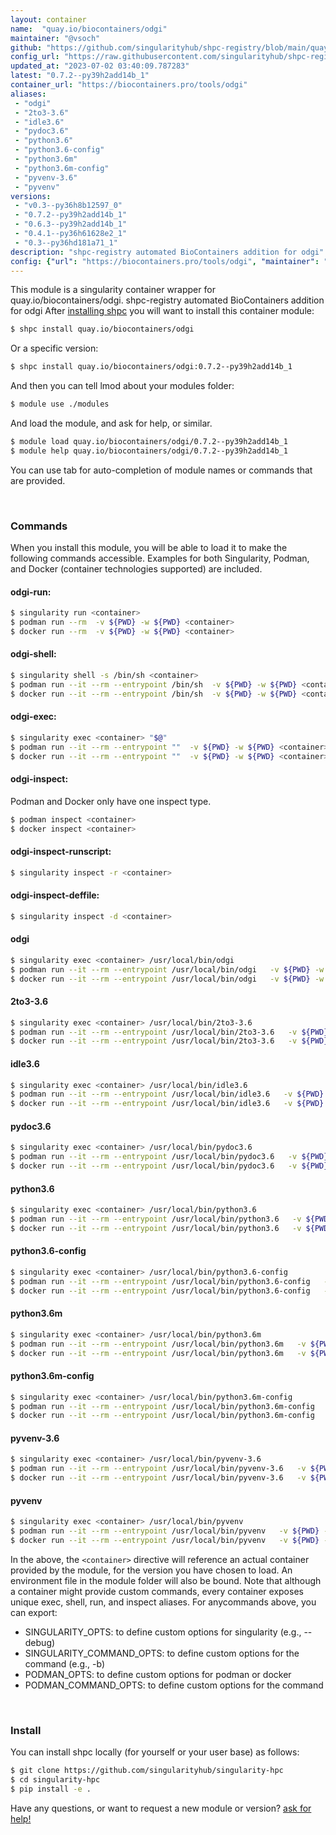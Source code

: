 ```yaml
---
layout: container
name:  "quay.io/biocontainers/odgi"
maintainer: "@vsoch"
github: "https://github.com/singularityhub/shpc-registry/blob/main/quay.io/biocontainers/odgi/container.yaml"
config_url: "https://raw.githubusercontent.com/singularityhub/shpc-registry/main/quay.io/biocontainers/odgi/container.yaml"
updated_at: "2023-07-02 03:40:09.787283"
latest: "0.7.2--py39h2add14b_1"
container_url: "https://biocontainers.pro/tools/odgi"
aliases:
 - "odgi"
 - "2to3-3.6"
 - "idle3.6"
 - "pydoc3.6"
 - "python3.6"
 - "python3.6-config"
 - "python3.6m"
 - "python3.6m-config"
 - "pyvenv-3.6"
 - "pyvenv"
versions:
 - "v0.3--py36h8b12597_0"
 - "0.7.2--py39h2add14b_1"
 - "0.6.3--py39h2add14b_1"
 - "0.4.1--py36h61628e2_1"
 - "0.3--py36hd181a71_1"
description: "shpc-registry automated BioContainers addition for odgi"
config: {"url": "https://biocontainers.pro/tools/odgi", "maintainer": "@vsoch", "description": "shpc-registry automated BioContainers addition for odgi", "latest": {"0.7.2--py39h2add14b_1": "sha256:b5c38e28fb36084a52e311e642cdf6c8c10a515211bb19ceecb17ffb0437ed44"}, "tags": {"v0.3--py36h8b12597_0": "sha256:1c2f5509378972e116f35ec672feea0cfaf9b940f4feef807235dd91975f9f7d", "0.7.2--py39h2add14b_1": "sha256:b5c38e28fb36084a52e311e642cdf6c8c10a515211bb19ceecb17ffb0437ed44", "0.6.3--py39h2add14b_1": "sha256:217a98d601a2c2068ba515d86ce835bb328262257634895b451b1332e2ae5f9b", "0.4.1--py36h61628e2_1": "sha256:3ff2613f3894075263f2dedf0e0d49227717168661898b8d6605b5b46e066430", "0.3--py36hd181a71_1": "sha256:09a73f020c4483325e01cefd7e67291fde8d9af9a6bf1eda2c143ba0c8c40757"}, "docker": "quay.io/biocontainers/odgi", "aliases": {"odgi": "/usr/local/bin/odgi", "2to3-3.6": "/usr/local/bin/2to3-3.6", "idle3.6": "/usr/local/bin/idle3.6", "pydoc3.6": "/usr/local/bin/pydoc3.6", "python3.6": "/usr/local/bin/python3.6", "python3.6-config": "/usr/local/bin/python3.6-config", "python3.6m": "/usr/local/bin/python3.6m", "python3.6m-config": "/usr/local/bin/python3.6m-config", "pyvenv-3.6": "/usr/local/bin/pyvenv-3.6", "pyvenv": "/usr/local/bin/pyvenv"}}
---
```


This module is a singularity container wrapper for quay.io/biocontainers/odgi.
shpc-registry automated BioContainers addition for odgi
After [installing shpc](#install) you will want to install this container module:


```bash
$ shpc install quay.io/biocontainers/odgi
```

Or a specific version:

```bash
$ shpc install quay.io/biocontainers/odgi:0.7.2--py39h2add14b_1
```

And then you can tell lmod about your modules folder:

```bash
$ module use ./modules
```

And load the module, and ask for help, or similar.

```bash
$ module load quay.io/biocontainers/odgi/0.7.2--py39h2add14b_1
$ module help quay.io/biocontainers/odgi/0.7.2--py39h2add14b_1
```

You can use tab for auto-completion of module names or commands that are provided.

<br>

### Commands

When you install this module, you will be able to load it to make the following commands accessible.
Examples for both Singularity, Podman, and Docker (container technologies supported) are included.

#### odgi-run:

```bash
$ singularity run <container>
$ podman run --rm  -v ${PWD} -w ${PWD} <container>
$ docker run --rm  -v ${PWD} -w ${PWD} <container>
```

#### odgi-shell:

```bash
$ singularity shell -s /bin/sh <container>
$ podman run --it --rm --entrypoint /bin/sh  -v ${PWD} -w ${PWD} <container>
$ docker run --it --rm --entrypoint /bin/sh  -v ${PWD} -w ${PWD} <container>
```

#### odgi-exec:

```bash
$ singularity exec <container> "$@"
$ podman run --it --rm --entrypoint ""  -v ${PWD} -w ${PWD} <container> "$@"
$ docker run --it --rm --entrypoint ""  -v ${PWD} -w ${PWD} <container> "$@"
```

#### odgi-inspect:

Podman and Docker only have one inspect type.

```bash
$ podman inspect <container>
$ docker inspect <container>
```

#### odgi-inspect-runscript:

```bash
$ singularity inspect -r <container>
```

#### odgi-inspect-deffile:

```bash
$ singularity inspect -d <container>
```


#### odgi

```bash
$ singularity exec <container> /usr/local/bin/odgi
$ podman run --it --rm --entrypoint /usr/local/bin/odgi   -v ${PWD} -w ${PWD} <container> -c " $@"
$ docker run --it --rm --entrypoint /usr/local/bin/odgi   -v ${PWD} -w ${PWD} <container> -c " $@"
```


#### 2to3-3.6

```bash
$ singularity exec <container> /usr/local/bin/2to3-3.6
$ podman run --it --rm --entrypoint /usr/local/bin/2to3-3.6   -v ${PWD} -w ${PWD} <container> -c " $@"
$ docker run --it --rm --entrypoint /usr/local/bin/2to3-3.6   -v ${PWD} -w ${PWD} <container> -c " $@"
```


#### idle3.6

```bash
$ singularity exec <container> /usr/local/bin/idle3.6
$ podman run --it --rm --entrypoint /usr/local/bin/idle3.6   -v ${PWD} -w ${PWD} <container> -c " $@"
$ docker run --it --rm --entrypoint /usr/local/bin/idle3.6   -v ${PWD} -w ${PWD} <container> -c " $@"
```


#### pydoc3.6

```bash
$ singularity exec <container> /usr/local/bin/pydoc3.6
$ podman run --it --rm --entrypoint /usr/local/bin/pydoc3.6   -v ${PWD} -w ${PWD} <container> -c " $@"
$ docker run --it --rm --entrypoint /usr/local/bin/pydoc3.6   -v ${PWD} -w ${PWD} <container> -c " $@"
```


#### python3.6

```bash
$ singularity exec <container> /usr/local/bin/python3.6
$ podman run --it --rm --entrypoint /usr/local/bin/python3.6   -v ${PWD} -w ${PWD} <container> -c " $@"
$ docker run --it --rm --entrypoint /usr/local/bin/python3.6   -v ${PWD} -w ${PWD} <container> -c " $@"
```


#### python3.6-config

```bash
$ singularity exec <container> /usr/local/bin/python3.6-config
$ podman run --it --rm --entrypoint /usr/local/bin/python3.6-config   -v ${PWD} -w ${PWD} <container> -c " $@"
$ docker run --it --rm --entrypoint /usr/local/bin/python3.6-config   -v ${PWD} -w ${PWD} <container> -c " $@"
```


#### python3.6m

```bash
$ singularity exec <container> /usr/local/bin/python3.6m
$ podman run --it --rm --entrypoint /usr/local/bin/python3.6m   -v ${PWD} -w ${PWD} <container> -c " $@"
$ docker run --it --rm --entrypoint /usr/local/bin/python3.6m   -v ${PWD} -w ${PWD} <container> -c " $@"
```


#### python3.6m-config

```bash
$ singularity exec <container> /usr/local/bin/python3.6m-config
$ podman run --it --rm --entrypoint /usr/local/bin/python3.6m-config   -v ${PWD} -w ${PWD} <container> -c " $@"
$ docker run --it --rm --entrypoint /usr/local/bin/python3.6m-config   -v ${PWD} -w ${PWD} <container> -c " $@"
```


#### pyvenv-3.6

```bash
$ singularity exec <container> /usr/local/bin/pyvenv-3.6
$ podman run --it --rm --entrypoint /usr/local/bin/pyvenv-3.6   -v ${PWD} -w ${PWD} <container> -c " $@"
$ docker run --it --rm --entrypoint /usr/local/bin/pyvenv-3.6   -v ${PWD} -w ${PWD} <container> -c " $@"
```


#### pyvenv

```bash
$ singularity exec <container> /usr/local/bin/pyvenv
$ podman run --it --rm --entrypoint /usr/local/bin/pyvenv   -v ${PWD} -w ${PWD} <container> -c " $@"
$ docker run --it --rm --entrypoint /usr/local/bin/pyvenv   -v ${PWD} -w ${PWD} <container> -c " $@"
```



In the above, the `<container>` directive will reference an actual container provided
by the module, for the version you have chosen to load. An environment file in the
module folder will also be bound. Note that although a container
might provide custom commands, every container exposes unique exec, shell, run, and
inspect aliases. For anycommands above, you can export:

 - SINGULARITY_OPTS: to define custom options for singularity (e.g., --debug)
 - SINGULARITY_COMMAND_OPTS: to define custom options for the command (e.g., -b)
 - PODMAN_OPTS: to define custom options for podman or docker
 - PODMAN_COMMAND_OPTS: to define custom options for the command

<br>

### Install

You can install shpc locally (for yourself or your user base) as follows:

```bash
$ git clone https://github.com/singularityhub/singularity-hpc
$ cd singularity-hpc
$ pip install -e .
```

Have any questions, or want to request a new module or version? [ask for help!](https://github.com/singularityhub/singularity-hpc/issues)
